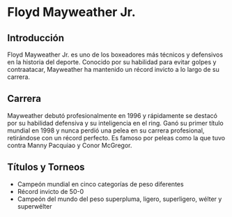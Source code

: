 # Floyd Mayweather Jr.

## Introducción
Floyd Mayweather Jr. es uno de los boxeadores más técnicos y defensivos en la historia del deporte. Conocido por su habilidad para evitar golpes y contraatacar, Mayweather ha mantenido un récord invicto a lo largo de su carrera.

## Carrera
Mayweather debutó profesionalmente en 1996 y rápidamente se destacó por su habilidad defensiva y su inteligencia en el ring. Ganó su primer título mundial en 1998 y nunca perdió una pelea en su carrera profesional, retirándose con un récord perfecto. Es famoso por peleas como la que tuvo contra Manny Pacquiao y Conor McGregor.

## Títulos y Torneos
- Campeón mundial en cinco categorías de peso diferentes
- Récord invicto de 50-0
- Campeón del mundo del peso superpluma, ligero, superligero, wélter y superwélter

